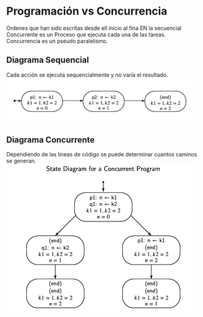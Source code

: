 # Programación vs Concurrencia
Ordenes que han sido escritas desde ell inicio al fina
EN la secuencial Concurrente es un Proceso que ejecuta cada una de las tareas.
Concurrencia es un pseudo paralelismo.

## Diagrama Sequencial
Cada acción se ejecuta sequencialmente y no varía el resultado.
![](../img/programa_sequencial.png)

## Diagrama Concurrente
Dependiendo de las lineas de código se puede determinar cuantos caminos se generan.
![](../img/programa_concurrente.png)